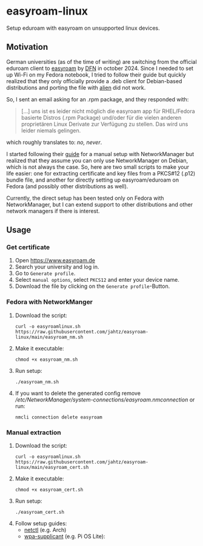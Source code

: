 # easyroam-linux
Setup eduroam with easyroam on unsupported linux devices.

## Motivation
German universities (as of the time of writing) are switching from the official eduroam client to [easyroam](https://www.easyroam.de) by [DFN](https://www.dfn.de/) in october 2024.
Since I needed to set up Wi-Fi on my Fedora notebook, I tried to follow their guide but quickly realized that they only officially provide a .deb client for Debian-based distributions and porting the file with [alien](https://joeyh.name/code/alien/) did not work. 

So, I sent an email asking for an .rpm package, and they responded with:

> [...] uns ist es leider nicht möglich die easyroam app für RHEL/Fedora basierte Distros (.rpm Package) und/oder für die vielen anderen proprietären Linux Derivate zur Verfügung zu stellen. Das wird uns leider niemals gelingen.

which roughly translates to: _no, never_.

I started following their [guide](https://doku.tid.dfn.de/de:eduroam:easyroam#installation_der_easyroam_app_auf_linux_geraeten_network_manager) for a manual setup with NetworkManager but realized that they assume you can only use NetworkManager on Debian, which is not always the case. So, here are two small scripts to make your life easier: one for extracting certificate and key files from a PKCS#12 (.p12) bundle file, and another for directly setting up easyroam/eduroam on Fedora (and possibly other distributions as well). 

Currently, the direct setup has been tested only on Fedora with NetworkManager, but I can extend support to other distributions and other network managers if there is interest.

## Usage
### Get certificate
1. Open https://www.easyroam.de
2. Search your university and log in.
3. Go to `Generate profile`.
4. Select `manual options`, select `PKCS12` and enter your device name.
5. Download the file by clicking on the `Generate profile`-Button.

### Fedora with NetworkManger
1. Download the script:
    ```
    curl -o easyroamlinux.sh https://raw.githubusercontent.com/jahtz/easyroam-linux/main/easyroam_nm.sh
    ```
2. Make it executable:
    ```
    chmod +x easyroam_nm.sh
    ```
3. Run setup:
    ```
    ./easyroam_nm.sh
    ```
4. If you want to delete the generated config remove _/etc/NetworkManager/system-connections/easyroam.nmconnection_ or run:
    ```
    nmcli connection delete easyroam
    ```

### Manual extraction
1. Download the script:
    ```
    curl -o easyroamlinux.sh https://raw.githubusercontent.com/jahtz/easyroam-linux/main/easyroam_cert.sh
    ```
2. Make it executable:
    ```
    chmod +x easyroam_cert.sh
    ```
3. Run setup:
    ```
    ./easyroam_cert.sh
    ```
4. Follow setup guides:
    - [netctl](https://doku.tid.dfn.de/de:eduroam:easyroam#installation_der_easyroam_profile_auf_linux_geraeten) (e.g. Arch)
    - [wpa-supplicant](https://doku.tid.dfn.de/de:eduroam:easyroam#installation_der_easyroam_profile_auf_linux_geraeten_ohne_desktop_umgebung_wpa-supplicant_only) (e.g. Pi OS Lite):<br>
